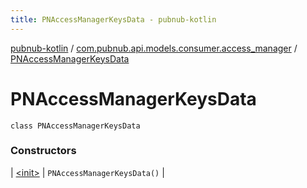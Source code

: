 ```yaml
---
title: PNAccessManagerKeysData - pubnub-kotlin
---
```


[pubnub-kotlin](../../index.html) / [com.pubnub.api.models.consumer.access_manager](../index.html) / [PNAccessManagerKeysData](./index.html)

# PNAccessManagerKeysData

`class PNAccessManagerKeysData`

### Constructors

| [&lt;init&gt;](-init-.html) | `PNAccessManagerKeysData()` |

